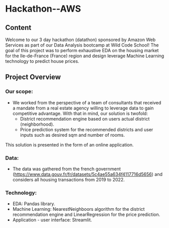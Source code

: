 # Hackathon--AWS

## Content
Welcome to our 3 day hackathon (datathon) sponsored by Amazon Web Services as part of our Data Analysis bootcamp at Wild Code School! 
The goal of this project was to perform exhaustive EDA on the housing market for the Ile-de-France (France) region and design leverage Machine Learning technology to predict house prices. 

## Project Overview

### Our scope:
- We worked from the perspective of a team of consultants that received a mandate from a real estate agency willing to leverage data to gain competitive advantage. With that in mind, our solution is twofold:
    - District recommendation engine based on users actual district (neighborhood). 
    - Price prediction system for the recommended districts and user inputs such as desired sqm and number of rooms. 
 
 This solution is presented in the form of an online application.

### Data:
- The data was gathered from the french government (https://www.data.gouv.fr/fr/datasets/5c4ae55a634f4117716d5656) and considers all housing transactions from 2019 to 2022. 

### Technology:
- EDA: Pandas library. 
- Machine Learning: NearestNeighboors algorithm for the district recommendation engine and LinearRegression for the price prediction. 
- Application - user interface: Streamlit. 
